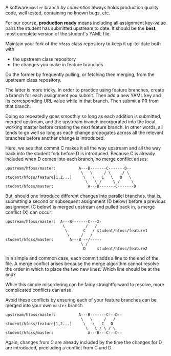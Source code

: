 
A software `master` branch *by convention* always holds production quality
code, well tested, containing no known bugs, etc.

For our course, **production ready** means including all assignment
key-value pairs the student has submitted upstream to date. It should be
the **best**, most complete version of the student's YAML file.

Maintain your fork of the `hfoss` class repository to keep it up-to-date
both with

  * the upstream class repository
  * the changes you make in feature branches

Do the former by frequently pulling, or fetching then merging, from the
upstream class repository.

The latter is more tricky.  In order to practice using feature branches,
create a branch for each assignment you submit.  Then add a new YAML key and
its corresponding URL value while in that branch.  Then submit a PR from
that branch.

Doing so repeatedly goes smoothly so long as each addition is submitted,
merged upstream, and the upstream branch incorporated into the local working
master before creating the next feature branch.  In other words, all tends
to go well so long as each change propogates across all the relevant
branches before another change is introduced.

Here, we see that commit C makes it all the way upstream and all the way
back into the student fork before D is introduced.  Because C is already
included when D comes into each branch, no merge conflict arises:


```
upstream/hfoss/master:          A---B-------C-------D--
                                 \   \     / \     / \
student/hfoss/feature[1,2...]     \   \   C   \   D   \
                                   \   \ /     \ /     \
student/hfoss/master:               A---B-------C-------D
```


But, should one introduce different changes into parallel branches, that is,
submitting a second or subsequent assignment (D below) before a previous
assignment (C below) is merged upstream and pulled back in, a merge conflict
(X) can occur:

```
upstream/hfoss/master:  A---B-------C---X-
                         \         /   / 
                      	  \       C   / student/hfoss/feature1
                           \     /   /   
student/hfoss/master:       A---B --/-----
                                 \ /
                                  D     student/hfoss/feature2
```

In a simple and common case, each commit adds a line to the end of the file. 
A merge conflict arises because the merge algorithm cannot resolve the
order in which to place the two new lines: Which line should be at the end?

While this simple misordering can be fairly straightforward to resolve, more
complicated conflicts can arise.

Avoid these conflicts by ensuring each of your feature branches
can be merged into your own `master` branch

```
upstream/hfoss/master:          A---B-------C---D--
                                 \   \     /   /
student/hfoss/feature[1,2...]     \   \   C   D  
                                   \   \ / \ / \
student/hfoss/master:               A---B---C---D--
```

Again, changes from C are already included by the time the changes for D are
introduced, precluding a conflict from C and D. 

